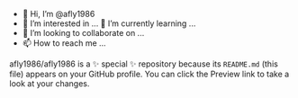 - 👋 Hi, I’m @afly1986
- 👀 I’m interested in ...
🌱 I’m currently learning ...
- 💞️ I’m looking to collaborate on ...
- 📫 How to reach me ...


afly1986/afly1986 is a ✨ special ✨ repository because its `README.md` (this file) appears on your GitHub profile.
You can click the Preview link to take a look at your changes.
